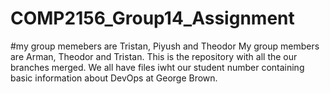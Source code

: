 # COMP2156_Group14_Assignment
#my group memebers are Tristan, Piyush and Theodor 
My group members are Arman, Theodor and Tristan.
This is the repository with all the our branches merged. We all have files iwht our student number containing basic information about DevOps at George Brown.
